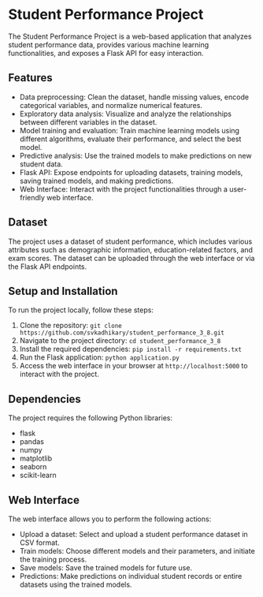 # Student Performance Project

The Student Performance Project is a web-based application that analyzes student performance data, provides various machine learning functionalities, and exposes a Flask API for easy interaction.

## Features

- Data preprocessing: Clean the dataset, handle missing values, encode categorical variables, and normalize numerical features.
- Exploratory data analysis: Visualize and analyze the relationships between different variables in the dataset.
- Model training and evaluation: Train machine learning models using different algorithms, evaluate their performance, and select the best model.
- Predictive analysis: Use the trained models to make predictions on new student data.
- Flask API: Expose endpoints for uploading datasets, training models, saving trained models, and making predictions.
- Web Interface: Interact with the project functionalities through a user-friendly web interface.

## Dataset

The project uses a dataset of student performance, which includes various attributes such as demographic information, education-related factors, and exam scores. The dataset can be uploaded through the web interface or via the Flask API endpoints.

## Setup and Installation

To run the project locally, follow these steps:

1. Clone the repository: `git clone https://github.com/svkadhikary/student_performance_3_8.git`
2. Navigate to the project directory: `cd student_performance_3_8`
3. Install the required dependencies: `pip install -r requirements.txt`
4. Run the Flask application: `python application.py`
5. Access the web interface in your browser at `http://localhost:5000` to interact with the project.

## Dependencies

The project requires the following Python libraries:

- flask
- pandas
- numpy
- matplotlib
- seaborn
- scikit-learn


## Web Interface

The web interface allows you to perform the following actions:

- Upload a dataset: Select and upload a student performance dataset in CSV format.
- Train models: Choose different models and their parameters, and initiate the training process.
- Save models: Save the trained models for future use.
- Predictions: Make predictions on individual student records or entire datasets using the trained models.




